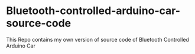 # Bluetooth-controlled-arduino-car-source-code
This Repo contains my own version of source code of Bluetooth Controlled Arduino Car 
